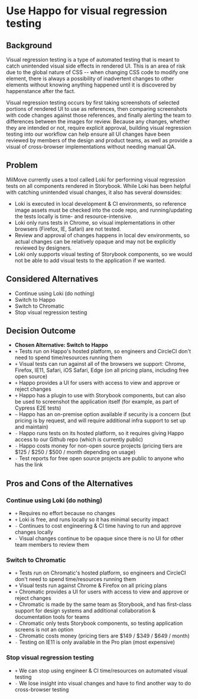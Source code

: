 # Use Happo for visual regression testing

## Background

Visual regression testing is a type of automated testing that is meant to catch unintended visual side effects in rendered UI. This is an area of risk due to the global nature of CSS -- when changing CSS code to modify one element, there is always a possibility of inadvertent changes to other elements without knowing anything happened until it is discovered by happenstance after the fact.

Visual regression testing occurs by first taking screenshots of selected portions of rendered UI to use as references, then comparing screenshots with code changes against those references, and finally alerting the team to differences between the images for review. Because any changes, whether they are intended or not, require explicit approval, building visual regression testing into our workflow can help ensure all UI changes have been reviewed by members of the design and product teams, as well as provide a visual of cross-browser implementations without needing manual QA.

## Problem

MilMove currently uses a tool called Loki for performing visual regression tests on all components rendered in Storybook. While Loki has been helpful with catching unintended visual changes, it also has several downsides:

- Loki is executed in local development & CI environments, so reference image assets must be checked into the code repo, and running/updating the tests locally is time- and resource-intensive.
- Loki only runs tests in Chrome, so visual implementations in other browsers (Firefox, IE, Safari) are not tested.
- Review and approval of changes happens in local dev environments, so actual changes can be relatively opaque and may not be explicitly reviewed by designers.
- Loki only supports visual testing of Storybook components, so we would not be able to add visual tests to the application if we wanted.

## Considered Alternatives

- Continue using Loki (do nothing)
- Switch to Happo
- Switch to Chromatic
- Stop visual regression testing

## Decision Outcome

- **Chosen Alternative: Switch to Happo**
- `+` Tests run on Happo's hosted platform, so engineers and CircleCI don't need to spend time/resources running them
- `+` Visual tests can run against all of the browsers we support: Chrome, Firefox, IE11, Safari, iOS Safari, Edge (on all pricing plans, including free open source)
- `+` Happo provides a UI for users with access to view and approve or reject changes
- `+` Happo has a plugin to use with Storybook components, but can also be used to screenshot the application itself (for example, as part of Cypress E2E tests)
- `~` Happo has an on-premise option available if security is a concern (but pricing is by request, and will require additional infra support to set up and maintain)
- `-` Happo runs tests on its hosted platform, so it requires giving Happo access to our Github repo (which is currently public)
- `-` Happo costs money for non-open source projects (pricing tiers are $125 / $250 / \$500 / month depending on usage)
- `-` Test reports for free open source projects are public to anyone who has the link

## Pros and Cons of the Alternatives

### Continue using Loki (do nothing)

- `+` Requires no effort because no changes
- `+` Loki is free, and runs locally so it has minimal security impact
- `-` Continues to cost engineering & CI time having to run and approve changes locally
- `-` Visual changes continue to be opaque since there is no UI for other team members to review them

### Switch to Chromatic

- `+` Tests run on Chromatic's hosted platform, so engineers and CircleCI don't need to spend time/resources running them
- `+` Visual tests run against Chrome & Firefox on all pricing plans
- `+` Chromatic provides a UI for users with access to view and approve or reject changes
- `+` Chromatic is made by the same team as Storybook, and has first-class support for design systems and additional collaboration & documentation tools for teams
- `-` Chromatic only tests Storybook components, so testing application screens is not an option
- `-` Chromatic costs money (pricing tiers are $149 / $349 / \$649 / month)
- `-` Testing on IE11 is only available in the Pro plan (most expensive)

### Stop visual regression testing

- `+` We can stop using engineer & CI time/resources on automated visual testing
- `-` We lose insight into visual changes and have to find another way to do cross-browser testing
